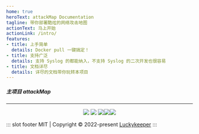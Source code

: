 ```yaml
---
home: true
heroText: attackMap Documentation
tagline: 带你部署酷炫的网络攻击地图
actionText: 马上开始
actionLink: /intro/
features:
- title: 上手简单
  details: Docker pull 一键搞定！
- title: 支持广泛
  details: 支持 Syslog 的都能纳入，不支持 Syslog 的二次开发也很容易
- title: 文档详尽
  details: 详尽的文档带你玩转本项目
---
```


<p align="center">
<h5><b>主项目 attackMap</b></h5><hr>
    <p align="center"><img src=https://img.shields.io/github/stars/luckykeeper/attackMap>  <img src=https://img.shields.io/github/forks/luckykeeper/attackMap>  <img src=https://img.shields.io/github/issues/luckykeeper/attackMap><a href="https://github.com/luckykeeper/attackMap/releases"><img src="https://img.shields.io/github/v/release/luckykeeper/attackMap?include_prereleases"></a><img src="https://img.shields.io/badge/Python-%3E=3.5-brightgreen.svg"></p></p>


::: slot footer
MIT | Copyright © 2022-present [Luckykeeper](https://github.com/luckykeeper)
:::

